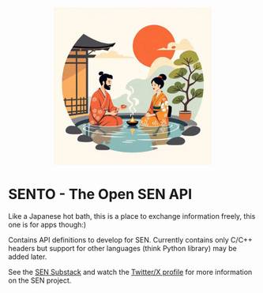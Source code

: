 <p align="center">
  <img src="assets/logos/sento-logo.webp" width=320 />
</p>

# SENTO - The Open SEN API

Like a Japanese hot bath, this is a place to exchange information freely, this one is for apps though:)

Contains API definitions to develop for SEN. Currently contains only C/C++ headers but support for other languages (think Python library) may be added later.

See the [SEN Substack](https://senlabs.substack.com/) and watch the [Twitter/X profile](https://x.com/labs_sen) for more information on the SEN project.

